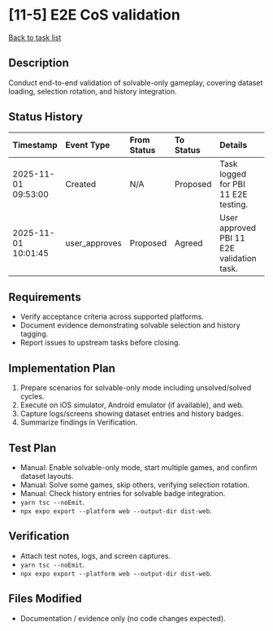 # [11-5] E2E CoS validation

[Back to task list](../tasks.md)

## Description
Conduct end-to-end validation of solvable-only gameplay, covering dataset loading, selection rotation, and history integration.

## Status History
| Timestamp | Event Type | From Status | To Status | Details | User |
| :-- | :-- | :-- | :-- | :-- | :-- |
| 2025-11-01 09:53:00 | Created | N/A | Proposed | Task logged for PBI 11 E2E testing. | ai_agent |
| 2025-11-01 10:01:45 | user_approves | Proposed | Agreed | User approved PBI 11 E2E validation task. | user |

## Requirements
- Verify acceptance criteria across supported platforms.
- Document evidence demonstrating solvable selection and history tagging.
- Report issues to upstream tasks before closing.

## Implementation Plan
1. Prepare scenarios for solvable-only mode including unsolved/solved cycles.
2. Execute on iOS simulator, Android emulator (if available), and web.
3. Capture logs/screens showing dataset entries and history badges.
4. Summarize findings in Verification.

## Test Plan
- Manual: Enable solvable-only mode, start multiple games, and confirm dataset layouts.
- Manual: Solve some games, skip others, verifying selection rotation.
- Manual: Check history entries for solvable badge integration.
- `yarn tsc --noEmit`.
- `npx expo export --platform web --output-dir dist-web`.

## Verification
- Attach test notes, logs, and screen captures.
- `yarn tsc --noEmit`.
- `npx expo export --platform web --output-dir dist-web`.

## Files Modified
- Documentation / evidence only (no code changes expected).

